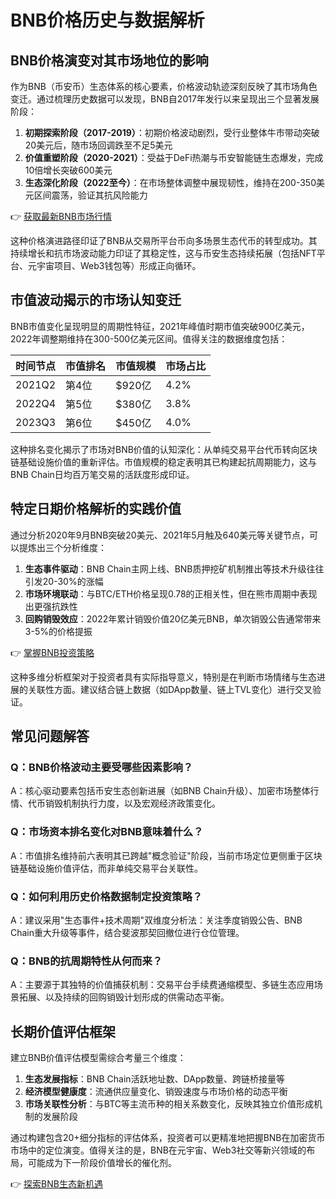 # BNB价格历史与数据解析

## BNB价格演变对其市场地位的影响
作为BNB（币安币）生态体系的核心要素，价格波动轨迹深刻反映了其市场角色变迁。通过梳理历史数据可以发现，BNB自2017年发行以来呈现出三个显著发展阶段：

1. **初期探索阶段（2017-2019）**：初期价格波动剧烈，受行业整体牛市带动突破20美元后，随市场回调跌至不足5美元
2. **价值重塑阶段（2020-2021）**：受益于DeFi热潮与币安智能链生态爆发，完成10倍增长突破600美元
3. **生态深化阶段（2022至今）**：在市场整体调整中展现韧性，维持在200-350美元区间震荡，验证其抗风险能力

👉 [获取最新BNB市场行情](https://bit.ly/okx_welcome)

这种价格演进路径印证了BNB从交易所平台币向多场景生态代币的转型成功。其持续增长和抗市场波动能力印证了其稳定性，这与币安生态持续拓展（包括NFT平台、元宇宙项目、Web3钱包等）形成正向循环。

## 市值波动揭示的市场认知变迁
BNB市值变化呈现明显的周期性特征，2021年峰值时期市值突破900亿美元，2022年调整期维持在300-500亿美元区间。值得关注的数据维度包括：

| 时间节点 | 市值排名 | 市值规模 | 市场占比 |
|---------|----------|----------|----------|
| 2021Q2   | 第4位    | $920亿   | 4.2%     |
| 2022Q4   | 第5位    | $380亿   | 3.8%     |
| 2023Q3   | 第6位    | $450亿   | 4.0%     |

这种排名变化揭示了市场对BNB价值的认知深化：从单纯交易平台代币转向区块链基础设施价值的重新评估。市值规模的稳定表明其已构建起抗周期能力，这与BNB Chain日均百万笔交易的活跃度形成印证。

## 特定日期价格解析的实践价值
通过分析2020年9月BNB突破20美元、2021年5月触及640美元等关键节点，可以提炼出三个分析维度：

1. **生态事件驱动**：BNB Chain主网上线、BNB质押挖矿机制推出等技术升级往往引发20-30%的涨幅
2. **市场环境联动**：与BTC/ETH价格呈现0.78的正相关性，但在熊市周期中表现出更强抗跌性
3. **回购销毁效应**：2022年累计销毁价值20亿美元BNB，单次销毁公告通常带来3-5%的价格提振

👉 [掌握BNB投资策略](https://bit.ly/okx_welcome)

这种多维分析框架对于投资者具有实际指导意义，特别是在判断市场情绪与生态进展的关联性方面。建议结合链上数据（如DApp数量、链上TVL变化）进行交叉验证。

## 常见问题解答

### Q：BNB价格波动主要受哪些因素影响？
A：核心驱动要素包括币安生态创新进展（如BNB Chain升级）、加密市场整体行情、代币销毁机制执行力度，以及宏观经济政策变化。

### Q：市场资本排名变化对BNB意味着什么？
A：市值排名维持前六表明其已跨越"概念验证"阶段，当前市场定位更侧重于区块链基础设施价值评估，而非单纯交易平台关联性。

### Q：如何利用历史价格数据制定投资策略？
A：建议采用"生态事件+技术周期"双维度分析法：关注季度销毁公告、BNB Chain重大升级等事件，结合斐波那契回撤位进行仓位管理。

### Q：BNB的抗周期特性从何而来？
A：主要源于其独特的价值捕获机制：交易平台手续费通缩模型、多链生态应用场景拓展、以及持续的回购销毁计划形成的供需动态平衡。

## 长期价值评估框架
建立BNB价值评估模型需综合考量三个维度：

1. **生态发展指标**：BNB Chain活跃地址数、DApp数量、跨链桥接量等
2. **经济模型健康度**：流通供应量变化、销毁速度与市场价格的动态平衡
3. **市场关联性分析**：与BTC等主流币种的相关系数变化，反映其独立价值形成机制的发展阶段

通过构建包含20+细分指标的评估体系，投资者可以更精准地把握BNB在加密货币市场中的定位演变。值得关注的是，BNB在元宇宙、Web3社交等新兴领域的布局，可能成为下一阶段价值增长的催化剂。

👉 [探索BNB生态新机遇](https://bit.ly/okx_welcome)
